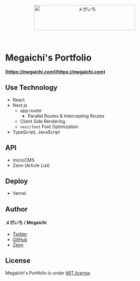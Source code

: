 
<a href="https://megaichi.com" target="_blank" rel="noreferrer">
	<p align="center">
		<img src="https://images.microcms-assets.io/assets/075f93e139564d86bca79b05b8661b85/48418a7551e047f69692ced55c24fff6/pf-title.svg" alt="メガいち" width="320" height="80" />
	</p>
</a>

<br>

# Megaichi's Portfolio

**[https://megaichi.com](https://megaichi.com)**

## Use Technology

- React
- Next.js
	- app router
		- Parallel Routes & Intercepting Routes
	- Client Side Rendering
	- `next/font` Font Optimization
- TypeScript, JavaScript

## API
- microCMS
- Zenn (Article List)

## Deploy

- Vercel

## Author

#### メガいち / Megaichi
- [Twitter](https://twitter.com/Megaichi_Kenty)
- [GitHub](https://github.com/MegaichiDimir)
- [Zenn](https://zenn.dev/megaichi)

## License

Megaichi's Portfolio is under [MIT license](./LICENSE).